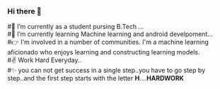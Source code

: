 ### Hi there 👋
#🔭 I’m currently as a student pursing B.Tech ...<br>
#🌱 I’m currently learning Machine learning and android develpoment...<br>
#👉 I'm involved in a number of communities. I'm a machine learning aficionado who enjoys learning and constructing learning models.<br>
#✌  Work Hard Everyday..<br>
#✨ you can not get success in a single step..you have to go step by step..and the first step starts with the letter **H**....**HARDWORK**<br>

<!--
**vidhi-sareen/vidhi-sareen** is a ✨ _special_ ✨ repository because its `README.md` (this file) appears on your GitHub profile.

Here are some ideas to get you started:

- 🔭 I’m currently working on ...
- 🌱 I’m currently learning ...
- 👯 I’m looking to collaborate on ...
- 🤔 I’m looking for help with ...
- 💬 Ask me about ...
- 📫 How to reach me: ...
- 😄 Pronouns: ...
- ⚡ Fun fact: ...
-->
